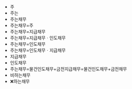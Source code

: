 - 주
- 주는
- 주는채무
- 주는채무=주
- 주는채무=지급채무
- 주는채무=지급채무ㆍ인도채무
- 주는채무=인도채무
- 주는채무=인도채무ㆍ지급채무
- 지급채무
- 인도채무
- 주는채무=물건인도채무+금전지급채무=물건인도채무+금전채무
- 비하는채무
- ❌하는채무